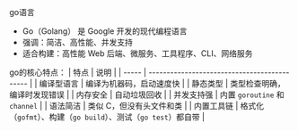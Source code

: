 go语言
- Go（Golang） 是 Google 开发的现代编程语言
- 强调：简洁、高性能、并发支持
- 适合构建：高性能 Web 后端、微服务、工具程序、CLI、网络服务

go的核心特点：
| 特点    | 说明                                           |
| ----- | -------------------------------------------- |
| 编译型语言 | 编译为机器码，启动速度快                                 |
| 静态类型  | 类型检查明确，编译时发现错误                               |
| 内存安全  | 自动垃圾回收                                       |
| 并发支持强 | 内置 `goroutine` 和 `channel`                   |
| 语法简洁  | 类似 C，但没有头文件和类                                |
| 内置工具链 | 格式化（`gofmt`）、构建（`go build`）、测试（`go test`）都自带 |
